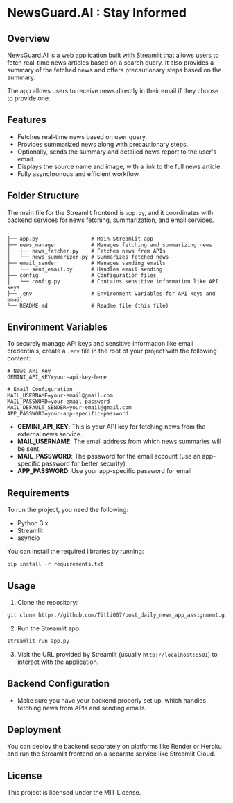 
# NewsGuard.AI : Stay Informed

## Overview

NewsGuard.AI is a web application built with Streamlit that allows users to fetch real-time news articles based on a search query. 
It also provides a summary of the fetched news and offers precautionary steps based on the summary.

The app allows users to receive news directly in their email if they choose to provide one.

## Features

- Fetches real-time news based on user query.
- Provides summarized news along with precautionary steps.
- Optionally, sends the summary and detailed news report to the user's email.
- Displays the source name and image, with a link to the full news article.
- Fully asynchronous and efficient workflow.

## Folder Structure

The main file for the Streamlit frontend is `app.py`, and it coordinates with backend services for news fetching, summarization, and email services.

```
.
├── app.py                 # Main Streamlit app
├── news_manager           # Manages fetching and summarizing news
│   ├── news_fetcher.py    # Fetches news from APIs
│   └── news_summerizer.py # Summarizes fetched news
├── email_sender           # Manages sending emails
│   └── send_email.py      # Handles email sending
├── config                 # Configuration files
│   └── config.py          # Contains sensitive information like API keys
├── .env                   # Environment variables for API keys and email
└── README.md              # Readme file (this file)
```

## Environment Variables

To securely manage API keys and sensitive information like email credentials, create a `.env` file in the root of your project with the following content:

```
# News API Key
GEMINI_API_KEY=your-api-key-here

# Email Configuration
MAIL_USERNAME=your-email@gmail.com
MAIL_PASSWORD=your-email-password
MAIL_DEFAULT_SENDER=your-email@gmail.com
APP_PASSWORD=your-app-specific-password
```

- **GEMINI_API_KEY**: This is your API key for fetching news from the external news service.
- **MAIL_USERNAME**: The email address from which news summaries will be sent.
- **MAIL_PASSWORD**: The password for the email account (use an app-specific password for better security).
- **APP_PASSWORD**: Use your app-specific password for email

## Requirements

To run the project, you need the following:

- Python 3.x
- Streamlit
- asyncio

You can install the required libraries by running:

```
pip install -r requirements.txt
```

## Usage

1. Clone the repository:

```bash
git clone https://github.com/Titli007/post_daily_news_app_assignment.git
```

2. Run the Streamlit app:

```bash
streamlit run app.py
```

3. Visit the URL provided by Streamlit (usually `http://localhost:8501`) to interact with the application.

## Backend Configuration

- Make sure you have your backend properly set up, which handles fetching news from APIs and sending emails.

## Deployment

You can deploy the backend separately on platforms like Render or Heroku and run the Streamlit frontend on a separate service like Streamlit Cloud.

## License

This project is licensed under the MIT License.
